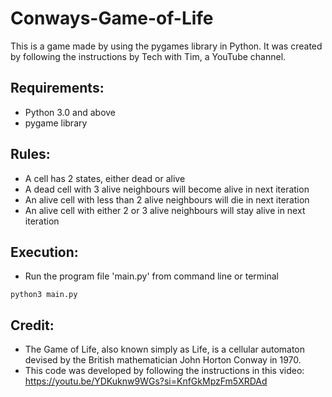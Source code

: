 # Conways-Game-of-Life
This is a game made by using the pygames library in Python. It was created by following the instructions by Tech with Tim, a YouTube channel.

## Requirements:
- Python 3.0 and above
- pygame library

## Rules:

- A cell has 2 states, either dead or alive
- A dead cell with 3 alive neighbours will become alive in next iteration
- An alive cell with less than 2 alive neighbours will die in next iteration
- An alive cell with either 2 or 3 alive neighbours will stay alive in next iteration

## Execution:

- Run the program file 'main.py' from command line or terminal
```
python3 main.py
```

## Credit:

- The Game of Life, also known simply as Life, is a cellular automaton devised by the British mathematician John Horton Conway in 1970.
- This code was developed by following the instructions in this video: https://youtu.be/YDKuknw9WGs?si=KnfGkMpzFm5XRDAd
